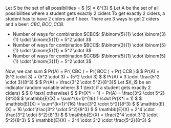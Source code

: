 Let S be the set of all possibilities = $ |S| = 8^{3} $
Let A be the set of all possibilities where a student gets exactly 2 ciders
To get exactly 2 ciders, a student has to have 2 ciders and 1 beer. There are 3 ways to get 2 ciders and a beer: $CBC, BCC, CCB$.

<ul>
<li> Number of ways for combination $CBC$: $\binom{5}{1} \cdot \binom{3}{1} \cdot \binom{5}{1} = 5^2 \cdot 3$
<li> Number of ways for combination $BCC$: $\binom{3}{1} \cdot \binom{5}{1} \cdot \binom{5}{1} = 5^2 \cdot 3$
<li> Number of ways for combination $CCB$: $\binom{5}{1} \cdot \binom{5}{1} \cdot \binom{3}{1} = 5^2 \cdot 3$
</ul>
Now, we can sum 
$ Pr(A) = Pr( CBC ) + Pr( BCC ) + Pr( CCB ) $ 
$ Pr(A) = (5^2 \cdot 3) + (5^2 \cdot 3) + (5^2 \cdot 3) $ 
$ Pr(A) = 3 \cdot \frac{5^2 \cdot 3}{8^3} $ 
$ Pr(A) = \frac{3^2 \cdot 5^2}{8^3}$ 
Let $X_i$ be an indicator random variable where:
$ 1 \text{ if a student gets exactly 2 ciders} $
$ 0 \text{ otherwise} $
$ Pr(X*i = 1) = Pr(A) = \frac{3^2 \cdot 5^2}{8^3}$ 
$ \mathbb{E}(X) = \sum*{k=1}^{16} 1 \cdot Pr(X*i = 1) $ 
$ \mathbb{E}(X) = \sum*{k=1}^{16} \frac{3^2 \cdot 5^2}{8^3} $ 
$ \mathbb{E}(X) = 16 \cdot \frac{3^2 \cdot 5^2}{8^3} $ 
$ \mathbb{E}(X) = 2^4 \cdot \frac{3^2 \cdot 5^2}{8^3} $ 
$ \mathbb{E}(X) = \frac{2^4 \cdot 3^2 \cdot 5^2}{8^3} $ 
$ \mathbb{E}(X) = 2^4 \cdot 3^2 \cdot \frac{5^2}{8^3} $
